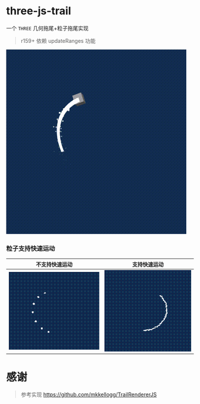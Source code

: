 # three-js-trail

一个 `THREE` 几何拖尾+粒子拖尾实现

> r159+ 依赖 updateRanges 功能

![](./example/Trail.gif)

### 粒子支持快速运动

| 不支持快速运动                               | 支持快速运动                         |
| -------------------------------------------- | ------------------------------------ |
| ![](./example/TrailParticleFastArtifact.gif) | ![](./example/TrailParticleFast.gif) |

# 感谢

> 参考实现 https://github.com/mkkellogg/TrailRendererJS
